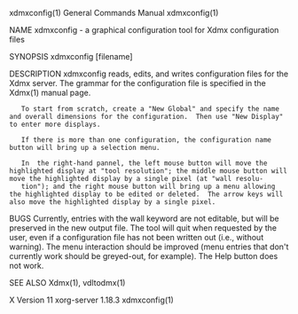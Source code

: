 xdmxconfig(1)                                                                              General Commands Manual                                                                              xdmxconfig(1)



NAME
       xdmxconfig - a graphical configuration tool for Xdmx configuration files

SYNOPSIS
       xdmxconfig [filename]

DESCRIPTION
       xdmxconfig reads, edits, and writes configuration files for the Xdmx server.  The grammar for the configuration file is specified in the Xdmx(1) manual page.

       To start from scratch, create a "New Global" and specify the name and overall dimensions for the configuration.  Then use "New Display" to enter more displays.

       If there is more than one configuration, the configuration name button will bring up a selection menu.

       In  the right-hand pannel, the left mouse button will move the highlighted display at "tool resolution"; the middle mouse button will move the highlighted display by a single pixel (at "wall resolu-
       tion"); and the right mouse button will bring up a menu allowing the highlighted display to be edited or deleted.  The arrow keys will also move the highlighted display by a single pixel.

BUGS
       Currently, entries with the wall keyword are not editable, but will be preserved in the new output file.  The tool will quit when requested by the user, even if a configuration  file  has  not  been
       written out (i.e., without warning).  The menu interaction should be improved (menu entries that don't currently work should be greyed-out, for example).  The Help button does not work.

SEE ALSO
       Xdmx(1), vdltodmx(1)



X Version 11                                                                                  xorg-server 1.18.3                                                                                xdmxconfig(1)
